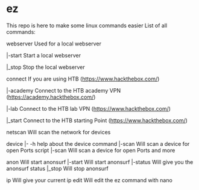 # ez
This repo is here to make some linux commands easier
List of all commands:

webserver       Used for a local webserver

  |-start                                                 Start a local webserver
  
  |_stop        Stop the local webserver

connect         If you are using HTB (https://www.hackthebox.com/)

  |-academy     Connect to the HTB academy VPN (https://academy.hackthebox.com/)
  
  |-lab         Connect to the HTB lab VPN (https://www.hackthebox.com/)
  
  |_start       Connect to the HTB starting Point (https://www.hackthebox.com/)

netscan         Will scan the network for devices

device
  |- -h         help about the device command
  |-scan        Will scan a device for open Ports
script
  |-scan        Will scan a device for open Ports and more

anon            Will start anonsurf
  |-start       Will start anonsurf
  |-status      Will give you the anonsurf status
  |_stop        Will stop anonsurf

ip              Will give your current ip
edit            Will edit the ez command with nano
